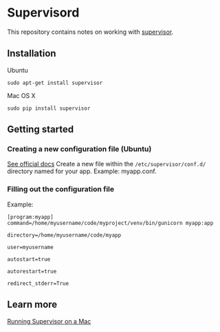 # Supervisord
This repository contains notes on working with [supervisor](http://supervisord.org/index.html).

## Installation
Ubuntu
```
sudo apt-get install supervisor
```
Mac OS X
```
sudo pip install supervisor
```

## Getting started
### Creating a new configuration file (Ubuntu)
[See official docs](http://supervisord.org/configuration.html)
Create a new file within the `/etc/supervisor/conf.d/` directory named for
your app. Example: myapp.conf.

### Filling out the configuration file
Example:
```
[program:myapp]
command=/home/myusername/code/myproject/venv/bin/gunicorn myapp:app

directory=/home/myusername/code/myapp

user=myusername

autostart=true

autorestart=true

redirect_stderr=True
```

## Learn more
[Running Supervisor on a Mac](https://nicksergeant.com/running-supervisor-on-os-x/)
